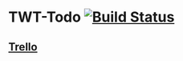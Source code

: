 # TWT-Todo [![Build Status](https://travis-ci.org/inet-pwnZ/TWT-Todo.png?branch=master)](https://travis-ci.org/inet-pwnZ/TWT-Todo)
## [Trello](https://trello.com/b/ceunhIDC/twt-todolist)
